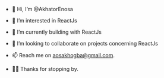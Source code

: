 - 👋 Hi, I’m @AkhatorEnosa
- 👀 I’m interested in ReactJs
- 🌱 I’m currently building with ReactJs
- 💞️ I’m looking to collaborate on projects concerning ReactJs
- 📫 Reach me on aosakhogba@gmail.com. 

- 🙏🏽 Thanks for stopping by. 

<!---
AkhatorEnosa/AkhatorEnosa is a ✨ special ✨ repository because its `README.md` (this file) appears on your GitHub profile.
You can click the Preview link to take a look at your changes.
--->
